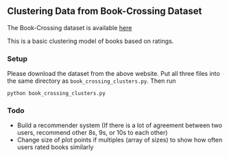 ## Clustering Data from Book-Crossing Dataset

The Book-Crossing dataset is available [here](http://www2.informatik.uni-freiburg.de/~cziegler/BX/)

This is a basic clustering model of books based on ratings.

### Setup
Please download the dataset from the above website. Put all three files into the same directory as ```book_crossing_clusters.py```. Then run

```python book_crossing_clusters.py```

### Todo

* Build a recommender system (If there is a lot of agreement between two users, recommend other 8s, 9s, or 10s to each other)
* Change size of plot points if multiples (array of sizes) to show how often users rated books similarly
